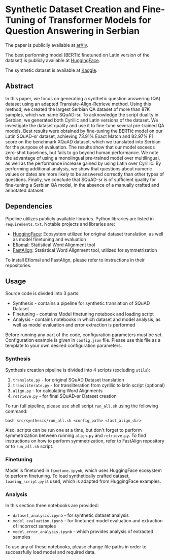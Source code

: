 # Synthetic Dataset Creation and Fine-Tuning of Transformer Models for Question Answering in Serbian

The paper is publiclly available at [arXiv](https://arxiv.org/abs/2404.08617).

The best performing model (BERTić finetuned on Latin version of the dataset) is publicly available at [HuggingFace](https://huggingface.co/aleksahet/BERTic-squad-sr-lat).

The synthetic dataset is available at [Kaggle](https://www.kaggle.com/datasets/aleksacvetanovic/squad-sr).

## Abstract
In this paper, we focus on generating a synthetic question answering (QA) dataset using an adapted Translate-Align-Retrieve method. Using this method, we created the largest Serbian QA dataset of more than 87K samples, which we name SQuAD-sr. To acknowledge the script duality in Serbian, we generated both Cyrillic and Latin versions of the dataset. We investigate the dataset quality and use it to fine-tune several pre-trained QA models. Best results were obtained by fine-tuning the BERTić model on our Latin SQuAD-sr dataset, achieving 73.91% Exact Match and 82.97% F1 score on the benchmark XQuAD dataset, which we translated into Serbian for the purpose of evaluation. The results show that our model exceeds zero-shot baselines, but fails to go beyond human performance. We note the advantage of using a monolingual pre-trained model over multilingual, as well as the performance increase gained by using Latin over Cyrillic. By performing additional analysis, we show that questions about numeric values or dates are more likely to be answered correctly than other types of questions. Finally, we conclude that SQuAD-sr is of sufficient quality for fine-tuning a Serbian QA model, in the absence of a manually crafted and annotated dataset. 

## Dependencies
Pipeline utilizes publicly available libraries. Python libraries are listed in `requirements.txt`. Notable projects and libraries are:
* [HuggingFace](https://github.com/huggingface): Ecosystem utilized for original dataset translation, as well as model finetuning and evaluation
* [Eflomal](https://github.com/robertostling/eflomal): Statistical Word Alignment tool
* [FastAlign](https://github.com/clab/fast_align): Statistical Word Alignment tool, utilized for symmetrization

To install Eflomal and FastAlign, please refer to instructions in their repositories.

## Usage
Source code is divided into 3 parts:
* Synthesis - contains a pipeline for synthetic translation of SQuAD Dataset
* Finetuning - contains Model finetuning notebook and loading script
* Analysis - contains notebooks in which dataset and model analysis, as well as model evaluation and error extraction is performed

Before running any part of the code, configuration parameters must be set. Configuration example is given in `config.json` file. Please use this file as a template to your own desired configuration parameters.

### Synthesis
Synthesis creation pipeline is divided into 4 scripts (excluding `utils`):

1. `translate.py` - for original SQuAD Dataset translation
2. `transliterate.py` - for transliteration from cyrillic to latin script (optional)
3. `align.py` - for calculating Word Alignments
4. `retrieve.py` - for final SQuAD-sr Dataset creation

To run full pipeline, please use shell script `run_all.sh` using the following command:
```
bash src/synthesis/run_all.sh <config_path> <fast_align_dir>
```
Also, scripts can be run one at a time, but don't forget to perform symmetrization between running `align.py` and `retrieve.py`. To find instructions on how to perform symmetrization, refer to FastAlign repository or to `run_all.sh` script.

### Finetuning
Model is finetuned in `finetune.ipynb`, which uses HuggingFace ecosystem to perform finetuning. To load synthetically crafted dataset, `loading_script.py` is used, which is adapted from HuggingFace examples.

### Analysis
In this section three notebooks are provided:
* `dataset_analysis.ipynb` - for synthetic dataset analysis
* `model_evaluation.ipynb` - for finetuned model evaluation and extraction of incorrect samples
* `model_error_analysis.ipynb` - which provides analysis of extracted samples

To use any of these notebooks, please change file paths in order to successfully load model and required data.
